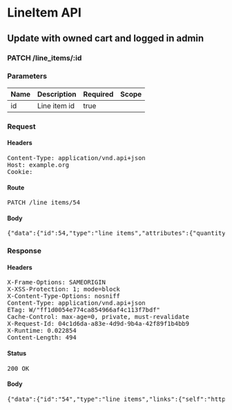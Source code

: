 # LineItem API

## Update with owned cart and logged in admin

### PATCH /line_items/:id

### Parameters

| Name | Description | Required | Scope |
|------|-------------|----------|-------|
| id | Line item id | true |  |

### Request

#### Headers

<pre>Content-Type: application/vnd.api+json
Host: example.org
Cookie: </pre>

#### Route

<pre>PATCH /line_items/54</pre>

#### Body

<pre>{"data":{"id":54,"type":"line_items","attributes":{"quantity":2}}}</pre>

### Response

#### Headers

<pre>X-Frame-Options: SAMEORIGIN
X-XSS-Protection: 1; mode=block
X-Content-Type-Options: nosniff
Content-Type: application/vnd.api+json
ETag: W/&quot;ff1d0054e774ca854966af4c113f7bdf&quot;
Cache-Control: max-age=0, private, must-revalidate
X-Request-Id: 04c1d6da-a83e-4d9d-9b4a-42f89f1b4bb9
X-Runtime: 0.022854
Content-Length: 494</pre>

#### Status

<pre>200 OK</pre>

#### Body

<pre>{"data":{"id":"54","type":"line_items","links":{"self":"http://example.org/line_items/54"},"attributes":{"cart_id":82,"sale_price":"5.0","list_price":"5.0","quantity":2,"created_at":"2018-05-14T06:13:04.494Z","updated_at":"2018-05-14T06:13:04.503Z","source_id":57,"source_type":"Item","source_sku":"IMASKU","source_name":"An Item","options":{}},"relationships":{"cart":{"links":{"self":"http://example.org/line_items/54/relationships/cart","related":"http://example.org/line_items/54/cart"}}}}}</pre>

